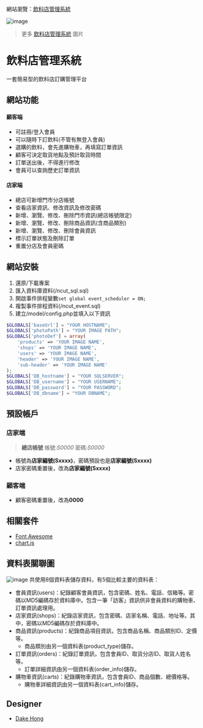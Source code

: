 網站瀏覽：[飲料店管理系統](https://dake.work/webproj2019/)

![image](https://i.imgur.com/sMzTOxQ.jpg)
> 更多 [飲料店管理系統](https://imgur.com/a/g623FcJ) 圖片 

# 飲料店管理系統

一套簡易型的飲料店訂購管理平台

## 網站功能

#### 顧客端
- 可註冊/登入會員
- 可以隨時下訂飲料(不管有無登入會員)
- 選購的飲料，會先進購物車，再填寫訂單資訊
- 顧客可決定取貨地點及預計取貨時間
- 訂單送出後，不得進行修改
- 會員可以查詢歷史訂單資訊

#### 店家端
- 總店可新增門市分店帳號
- 查看店家資訊、修改資訊及修改密碼
- 新增、瀏覽、修改、刪除門市資訊(總店帳號限定)
- 新增、瀏覽、修改、刪除商品資訊(含商品類別)
- 新增、瀏覽、修改、刪除會員資訊
- 標示訂單狀態及刪除訂單
- 重置分店及會員密碼


## 網站安裝
1. 還原/下載專案
2. 匯入資料庫資料(/ncut_sql.sql)
3. 開啟事件排程變數`set global event_scheduler = ON;`
3. 複製事件排程資料(/ncut_event.sql)
4. 建立/model/config.php並填入以下資訊
```php
$GLOBALS['baseUrl'] = "YOUR HOSTNAME";
$GLOBALS['photoPath'] = "YOUR IMAGE PATH";
$GLOBALS['photoDef'] = array(
	'products' => 'YOUR IMAGE NAME',
	'shops' => 'YOUR IMAGE NAME',
	'users' => 'YOUR IMAGE NAME',
	'header' => 'YOUR IMAGE NAME',
	'sub-header' => 'YOUR IMAGE NAME'
);
$GLOBALS['DB_hostname'] = "YOUR SQLSERVER";
$GLOBALS['DB_username'] = "YOUR USERNAME";
$GLOBALS['DB_password'] = "YOUR PASSWORD";
$GLOBALS['DB_dbname'] = "YOUR DBNAME";
```

## 預設帳戶
### 店家端
> **總店帳號** 帳號:_S0000_  密碼:_S0000_
- 帳號為**店家編號(Sxxxx)**，密碼預設也是**店家編號(Sxxxx)**
- 店家密碼重置後，改為**店家編號(Sxxxx)**

### 顧客端
- 顧客密碼重置後，改為**0000**

## 相關套件
- [Font Awesome](https://fontawesome.com/)
- [chart.js](https://www.chartjs.org/)

## 資料表關聯圖
![image](https://i.imgur.com/57RgNim.png)
共使用8個資料表儲存資料，有5個比較主要的資料表：
- 會員資訊(users)：紀錄顧客會員資訊，包含密碼、姓名、電話、信箱等。密碼以MD5編碼存於資料庫中。包含一筆「訪客」資訊供非會員資料的購物車、訂單資訊處理用。
- 店家資訊(shops)：紀錄店家資訊，包含密碼、店家名稱、電話、地址等。其中，密碼以MD5編碼存於資料庫中。
- 商品資訊(products)：紀錄商品項目資訊，包含商品名稱、商品類別ID、定價等。
  - 商品類別由另一個資料表(product_type)儲存。
- 訂單資訊(orders)：紀錄訂單資訊，包含會員ID、取貨分店ID、取貨人姓名等。
  - 訂單詳細資訊由另一個資料表(order_info)儲存。
- 購物車資訊(carts)：紀錄購物車資訊，包含會員ID、商品個數、總價格等。
  - 購物車詳細資訊由另一個資料表(cart_info)儲存。


## Designer
- [Dake Hong](https://github.com/dakeouo)
